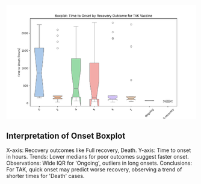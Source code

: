 
![Onset Boxplot](../plots/onset_boxplot.png)

## Interpretation of Onset Boxplot
X-axis: Recovery outcomes like Full recovery, Death.
Y-axis: Time to onset in hours.
Trends: Lower medians for poor outcomes suggest faster onset.
Observations: Wide IQR for 'Ongoing', outliers in long onsets.
Conclusions: For TAK, quick onset may predict worse recovery, observing a trend of shorter times for 'Death' cases.

